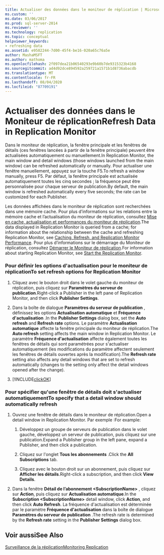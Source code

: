 ```yaml
---
title: Actualiser des données dans le moniteur de réplication | Microsoft Docs
ms.custom: ''
ms.date: 03/06/2017
ms.prod: sql-server-2014
ms.reviewer: ''
ms.technology: replication
ms.topic: conceptual
helpviewer_keywords:
- refreshing data
ms.assetid: e9582244-7d00-45f4-be16-020a65c76a5e
author: MashaMSFT
ms.author: mathoma
ms.openlocfilehash: 2f097dea21b06540293e9b60b7de9315323b4168
ms.sourcegitcommit: ad4d92dce894592a259721a1571b1d8736abacdb
ms.translationtype: MT
ms.contentlocale: fr-FR
ms.lasthandoff: 08/04/2020
ms.locfileid: "87709191"
---
```

# <a name="refresh-data-in-replication-monitor"></a><span data-ttu-id="6aa3a-102">Actualiser des données dans le Moniteur de réplication</span><span class="sxs-lookup"><span data-stu-id="6aa3a-102">Refresh Data in Replication Monitor</span></span>
  <span data-ttu-id="6aa3a-103">Dans le moniteur de réplication, la fenêtre principale et les fenêtres de détails (ces fenêtres lancées à partir de la fenêtre principale) peuvent être actualisées automatiquement ou manuellement.</span><span class="sxs-lookup"><span data-stu-id="6aa3a-103">In Replication Monitor, the main window and detail windows (those windows launched from the main window) can be refreshed automatically or manually.</span></span> <span data-ttu-id="6aa3a-104">Pour actualiser une fenêtre manuellement, appuyez sur la touche F5.</span><span class="sxs-lookup"><span data-stu-id="6aa3a-104">To refresh a window manually, press F5.</span></span> <span data-ttu-id="6aa3a-105">Par défaut, la fenêtre principale est actualisée automatiquement toutes les cinq secondes ; la fréquence peut être personnalisée pour chaque serveur de publication.</span><span class="sxs-lookup"><span data-stu-id="6aa3a-105">By default, the main window is refreshed automatically every five seconds; the rate can be customized for each Publisher.</span></span>  
  
 <span data-ttu-id="6aa3a-106">Les données affichées dans le moniteur de réplication sont recherchées dans une mémoire cache. Pour plus d’informations sur les relations entre la mémoire cache et l’actualisation du moniteur de réplication, consultez [Mise en cache, actualisation et performances du moniteur de réplication](caching-refresh-and-replication-monitor-performance.md).</span><span class="sxs-lookup"><span data-stu-id="6aa3a-106">The data displayed in Replication Monitor is queried from a cache; for information about the relationship between the cache and refreshing Replication Monitor, see [Caching, Refresh, and Replication Monitor Performance](caching-refresh-and-replication-monitor-performance.md).</span></span> <span data-ttu-id="6aa3a-107">Pour plus d’informations sur le démarrage du Moniteur de réplication, consultez [Démarrer le Moniteur de réplication](start-the-replication-monitor.md).</span><span class="sxs-lookup"><span data-stu-id="6aa3a-107">For information about starting Replication Monitor, see [Start the Replication Monitor](start-the-replication-monitor.md).</span></span>  
  
### <a name="to-set-refresh-options-for-replication-monitor"></a><span data-ttu-id="6aa3a-108">Pour définir les options d'actualisation pour le moniteur de réplication</span><span class="sxs-lookup"><span data-stu-id="6aa3a-108">To set refresh options for Replication Monitor</span></span>  
  
1.  <span data-ttu-id="6aa3a-109">Cliquez avec le bouton droit dans le volet gauche du moniteur de réplication, puis cliquez sur **Paramètres du serveur de publication**.</span><span class="sxs-lookup"><span data-stu-id="6aa3a-109">Right-click a Publisher in the left pane of Replication Monitor, and then click **Publisher Settings**.</span></span>  
  
2.  <span data-ttu-id="6aa3a-110">Dans la boîte de dialogue **Paramètres du serveur de publication** , définissez les options **Actualisation automatique** et **Fréquence d'actualisation** .</span><span class="sxs-lookup"><span data-stu-id="6aa3a-110">In the **Publisher Settings** dialog box, set the **Auto refresh** and **Refresh rate** options.</span></span> <span data-ttu-id="6aa3a-111">Le paramètre **Actualisation automatique** affecte la fenêtre principale du moniteur de réplication.</span><span class="sxs-lookup"><span data-stu-id="6aa3a-111">The **Auto refresh** setting affects the main window in Replication Monitor.</span></span> <span data-ttu-id="6aa3a-112">Le paramètre **Fréquence d'actualisation** affecte également toutes les fenêtres de détails qui sont paramétrées pour s'actualiser automatiquement (les modifications du paramètre affectent seulement les fenêtres de détails ouvertes après la modification).</span><span class="sxs-lookup"><span data-stu-id="6aa3a-112">The **Refresh rate** setting also affects any detail windows that are set to refresh automatically (changes to the setting only affect the detail windows opened after the change).</span></span>  
  
3.  [!INCLUDE[clickOK](../../../includes/clickok-md.md)]  
  
### <a name="to-specify-that-a-detail-window-should-automatically-refresh"></a><span data-ttu-id="6aa3a-113">Pour spécifier qu'une fenêtre de détails doit s'actualiser automatiquement</span><span class="sxs-lookup"><span data-stu-id="6aa3a-113">To specify that a detail window should automatically refresh</span></span>  
  
1.  <span data-ttu-id="6aa3a-114">Ouvrez une fenêtre de détails dans le moniteur de réplication.</span><span class="sxs-lookup"><span data-stu-id="6aa3a-114">Open a detail window in Replication Monitor.</span></span> <span data-ttu-id="6aa3a-115">Par exemple :</span><span class="sxs-lookup"><span data-stu-id="6aa3a-115">For example:</span></span>  
  
    1.  <span data-ttu-id="6aa3a-116">Développez un groupe de serveurs de publication dans le volet gauche, développez un serveur de publication, puis cliquez sur une publication.</span><span class="sxs-lookup"><span data-stu-id="6aa3a-116">Expand a Publisher group in the left pane, expand a Publisher, and then click a publication.</span></span>  
  
    2.  <span data-ttu-id="6aa3a-117">Cliquez sur l'onglet **Tous les abonnements** .</span><span class="sxs-lookup"><span data-stu-id="6aa3a-117">Click the **All Subscriptions** tab.</span></span>  
  
    3.  <span data-ttu-id="6aa3a-118">Cliquez avec le bouton droit sur un abonnement, puis cliquez sur **Afficher les détails**.</span><span class="sxs-lookup"><span data-stu-id="6aa3a-118">Right-click a subscription, and then click **View Details**.</span></span>  
  
2.  <span data-ttu-id="6aa3a-119">Dans la fenêtre **Détail de l’abonnement \<SubscriptionName>** , cliquez sur **Action**, puis cliquez sur **Actualisation automatique**.</span><span class="sxs-lookup"><span data-stu-id="6aa3a-119">In the **Subscription \<SubscriptionName>** detail window, click **Action**, and then click **Auto Refresh**.</span></span> <span data-ttu-id="6aa3a-120">La fréquence d'actualisation est déterminée par le paramètre **Fréquence d'actualisation** dans la boîte de dialogue **Paramètres du serveur de publication** .</span><span class="sxs-lookup"><span data-stu-id="6aa3a-120">The refresh rate is determined by the **Refresh rate** setting in the **Publisher Settings** dialog box.</span></span>  
  
## <a name="see-also"></a><span data-ttu-id="6aa3a-121">Voir aussi</span><span class="sxs-lookup"><span data-stu-id="6aa3a-121">See Also</span></span>  
 [<span data-ttu-id="6aa3a-122">Surveillance de la réplication</span><span class="sxs-lookup"><span data-stu-id="6aa3a-122">Monitoring Replication</span></span>](../monitoring-replication.md)  
  
  
